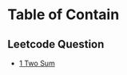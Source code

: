 # Table of Contain

## Leetcode Question
<!-- GFM-TOC -->
* [1 Two Sum](https://github.com/kiaky0/Programming/blob/main/Question/1_TwoSum.md)


<!-- GFM-TOC -->
